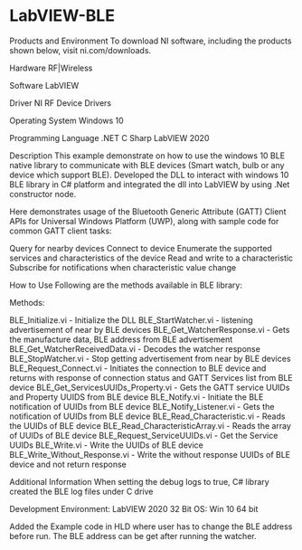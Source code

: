 # LabVIEW-BLE

Products and Environment 
To download NI software, including the products shown below, visit ni.com/downloads.

Hardware
RF|Wireless

Software
LabVIEW

Driver
NI RF Device Drivers

Operating System
Windows 10

Programming Language
.NET
C Sharp
LabVIEW 2020

Description
This example demonstrate on how to use the windows 10 BLE native library to communicate with BLE devices (Smart watch, bulb or any device which support BLE). Developed the DLL to interact with windows 10 BLE library in C# platform and integrated the dll into LabVIEW by using .Net constructor node.

 Here demonstrates usage of the Bluetooth Generic Attribute (GATT) Client APIs for Universal Windows Platform (UWP), along with sample code for common GATT client tasks:

Query for nearby devices
Connect to device
Enumerate the supported services and characteristics of the device
Read and write to a characteristic
Subscribe for notifications when characteristic value change
 
How to Use
Following are the methods available in BLE library:

Methods:

BLE_Initialize.vi - Initialize the DLL
BLE_StartWatcher.vi - listening advertisement of near by BLE devices
BLE_Get_WatcherResponse.vi - Gets the manufacture data, BLE address from BLE advertisement
BLE_Get_WatcherReceivedData.vi - Decodes the watcher response
BLE_StopWatcher.vi - Stop getting advertisement from near by BLE devices
BLE_Request_Connect.vi - Initiates the connection to BLE device and returns with response of connection status and GATT Services list from BLE device
BLE_Get_ServicesUUIDs_Property.vi - Gets the GATT service UUIDs and Property UUIDS from BLE device
BLE_Notify.vi - Initiate the BLE notification of UUIDs from BLE device
BLE_Notify_Listener.vi - Gets the notification of UUIDs from BLE device
BLE_Read_Characteristic.vi - Reads the UUIDs of BLE device
BLE_Read_CharacteristicArray.vi - Reads the array of UUIDs of BLE device
BLE_Request_ServiceUUIDs.vi - Get the Service UUIDs
BLE_Write.vi - Write the UUIDs of BLE device
BLE_Write_Without_Response.vi - Write the without response UUIDs of BLE device and not return response

Additional Information
When setting the debug logs to true, C# library created the BLE log files under C drive

 

Development Environment:
LabVIEW 2020 32 Bit
OS: Win 10 64 bit

Added the Example code in HLD where user has to change the BLE address before run. The BLE address can be get after running the watcher.
